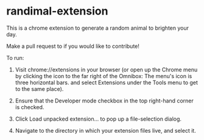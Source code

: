 # randimal-extension

This is a chrome extension to generate a random animal to brighten your day. 

Make a pull request to if you would like to contribute!

To run:

1. Visit chrome://extensions in your browser (or open up the Chrome menu by clicking the icon to the far right of the Omnibox:  The menu's icon is three horizontal bars. and select Extensions under the Tools menu to get to the same place).

2. Ensure that the Developer mode checkbox in the top right-hand corner is checked.

3. Click Load unpacked extension… to pop up a file-selection dialog.

4. Navigate to the directory in which your extension files live, and select it.

